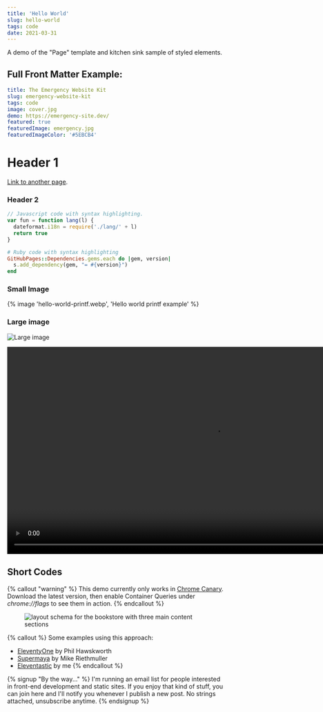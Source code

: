 ```yaml
---
title: 'Hello World'
slug: hello-world
tags: code
date: 2021-03-31
---
```


A demo of the "Page" template and kitchen sink sample of styled elements.

<!-- excerpt -->

## Full Front Matter Example:

```yaml
title: The Emergency Website Kit
slug: emergency-website-kit
tags: code
image: cover.jpg
demo: https://emergency-site.dev/
featured: true
featuredImage: emergency.jpg
featuredImageColor: '#5EBCB4'
```

# Header 1

[Link to another page](/about).

### Header 2

```js
// Javascript code with syntax highlighting.
var fun = function lang(l) {
  dateformat.i18n = require('./lang/' + l)
  return true
}
```

```ruby
# Ruby code with syntax highlighting
GitHubPages::Dependencies.gems.each do |gem, version|
  s.add_dependency(gem, "= #{version}")
end
```

### Small Image

{% image 'hello-world-printf.webp', 'Hello world printf example' %}

### Large image

![Large image](https://picsum.photos/800/300)

<div class="extend">
  <video width="960" style="margin:0 auto; border: 1px solid var(--color-border);" preload controls>
    <source src="https://res.cloudinary.com/mxb/video/upload/q_auto/v1621003114/bookstore_nnn2vr.webm" type="video/webm" />
    <source src="https://res.cloudinary.com/mxb/video/upload/q_auto/v1621003115/bookstore_kkpxmt.mp4" type="video/mp4" />
  </video>
</div>

## Short Codes

{% callout "warning" %}
This demo currently only works in [Chrome Canary](https://www.google.com/chrome/canary/). Download the latest version, then enable Container Queries under _chrome://flags_ to see them in action.
{% endcallout %}

<figure class="extend">
  <img src="https://res.cloudinary.com/mxb/image/upload/v1621005967/grid_sa0gt0.png" style="border: 1px solid var(--color-border);" alt="layout schema for the bookstore with three main content sections">
</figure>

{% callout %}
Some examples using this approach:

- [EleventyOne](https://github.com/philhawksworth/eleventyone) by Phil Hawskworth
- [Supermaya](https://github.com/MadeByMike/supermaya) by Mike Riethmuller
- [Eleventastic](https://github.com/maxboeck/eleventastic) by me
  {% endcallout %}

{% signup "By the way..." %}
I'm running an email list for people interested in front-end development and static sites.
If you enjoy that kind of stuff, you can join here and I'll notify you whenever I publish a new post. No strings attached, unsubscribe anytime.
{% endsignup %}
